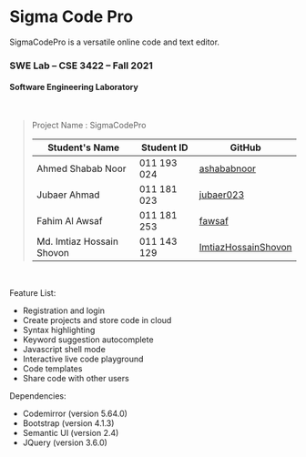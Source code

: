 # Sigma Code Pro

SigmaCodePro is a versatile online code and text editor. 

### SWE Lab – CSE 3422 – Fall 2021 
#### Software Engineering Laboratory
<br>

> Project Name	: SigmaCodePro <br>
>
> | Student's Name            | Student ID  | GitHub                                                    |
> |---------------------------|-------------|-----------------------------------------------------------|
> | Ahmed Shabab Noor         | 011 193 024 | [ashababnoor](www.github.com/ashababnoor)                 |
> | Jubaer Ahmad              | 011 181 023 | [jubaer023](www.github.com/jubaer023)                     |
> | Fahim Al Awsaf            | 011 181 253 | [fawsaf](www.github.com/fawsaf)                           |
> | Md. Imtiaz Hossain Shovon | 011 143 129 | [ImtiazHossainShovon](www.github.com/ImtiazHossainShovon) |

<br>

Feature List:
- Registration and login
- Create projects and store code in cloud
- Syntax highlighting
- Keyword suggestion autocomplete
- Javascript shell mode
- Interactive live code playground
- Code templates
- Share code with other users

Dependencies:
- Codemirror (version 5.64.0)
- Bootstrap (version 4.1.3)
- Semantic UI (version 2.4)
- JQuery (version 3.6.0)